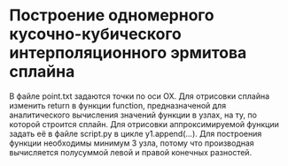 # Построение одномерного кусочно-кубического интерполяционного эрмитова сплайна 
В файле point.txt задаются точки по оси ОХ.
Для отрисовки сплайна изменить return в функции function, предназначеной для аналитического вычисления значений функции в узлах, на ту, по которой строится сплайн.
Для отрисовки аппроксимируемой функции задать её в файле script.py в цикле y1.append(...).
Для построения функции необходимы минимум 3 узла, потому что производная вычисляется полусуммой левой и правой конечных разностей. 